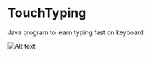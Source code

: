 # TouchTyping
Java program to learn typing fast on keyboard

![Alt text](https://github.com/stefano-lenzo/TouchTyping/blob/main/Screenshots/login.JPG)
